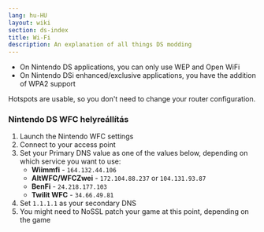 ```yaml
---
lang: hu-HU
layout: wiki
section: ds-index
title: Wi-Fi
description: An explanation of all things DS modding
---
```


- On Nintendo DS applications, you can only use WEP and Open WiFi
- On Nintendo DSi enhanced/exclusive applications, you have the addition of WPA2 support

Hotspots are usable, so you don't need to change your router configuration.

### Nintendo DS WFC helyreállítás

1. Launch the Nintendo WFC settings
1. Connect to your access point
1. Set your Primary DNS value as one of the values below, depending on which service you want to use:
   - **Wiimmfi** - `164.132.44.106`
   - **AltWFC/WFCZwei** - `172.104.88.237` or `104.131.93.87`
   - **BenFi** - `24.218.177.103`
   - **Twilit WFC** - `34.66.49.81`
1. Set `1.1.1.1` as your secondary DNS
1. You might need to NoSSL patch your game at this point, depending on the game
